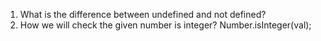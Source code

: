 1. What is the difference between undefined and not defined?  
2. How we will check the given number is integer? Number.isInteger(val);